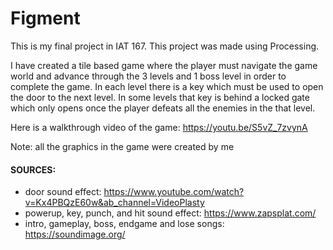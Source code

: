 # Figment
This is my final project in IAT 167. This project was made using Processing. <br>

I have created a tile based game where the player must navigate the game world and advance through 
the 3 levels and 1 boss level in order to complete the game. In each level there is a key which must 
be used to open the door to the next level. In some levels that key is behind a locked gate which only 
opens once the player defeats all the enemies in the that level. <br>

Here is a walkthrough video of the game: https://youtu.be/S5vZ_7zvynA <br>

Note: all the graphics in the game were created by me<br>

#### SOURCES:
- door sound effect: https://www.youtube.com/watch?v=Kx4PBQzE60w&ab_channel=VideoPlasty
- powerup, key, punch, and hit sound effect: https://www.zapsplat.com/
- intro, gameplay, boss, endgame and lose songs: https://soundimage.org/
